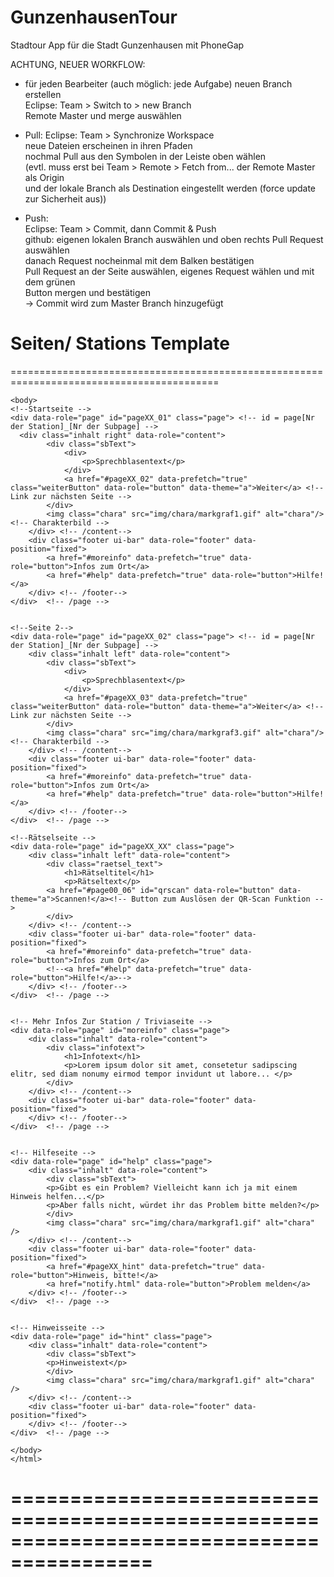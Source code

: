 GunzenhausenTour
================

Stadtour App für die Stadt Gunzenhausen mit PhoneGap


ACHTUNG, NEUER WORKFLOW:

- für jeden Bearbeiter (auch möglich: jede Aufgabe) neuen Branch erstellen  
	Eclipse: Team > Switch to > new Branch  
		Remote Master  und merge auswählen  

- Pull:
	Eclipse: Team > Synchronize Workspace  
		neue Dateien erscheinen in ihren Pfaden  
		nochmal Pull aus den Symbolen in der Leiste oben wählen  
	(evtl. muss erst bei Team > Remote > Fetch from... der Remote Master als Origin   
	und der lokale Branch als Destination eingestellt werden (force update zur Sicherheit aus))  

- Push:  
	Eclipse: Team > Commit, dann Commit & Push  
	github: eigenen lokalen Branch auswählen und oben rechts Pull Request auswählen  
		danach Request nocheinmal mit dem Balken bestätigen  
		Pull Request an der Seite auswählen, eigenes Request wählen und mit dem grünen   
		Button mergen und bestätigen  
		-> Commit wird zum Master Branch hinzugefügt  



Seiten/ Stations Template
==========================================================================================
==========================================================================================
	<!DOCTYPE html>
	<html>
	<head>
	<meta charset="utf-8" />
	<title>Stadttour</title>
	<meta name="viewport" content="width=device-width, initial-scale=1">
	<link rel="stylesheet" href="css/jquery.mobile-1.3.0.min.css" />
	<link rel="stylesheet" href="css/stadttour.css" />
	<script src="js/jquery-1.9.1.min.js"></script>
	<script src="js/stadttour.js"></script>
	<script src="js/jquery.mobile-1.3.0.min.js"></script>
	<script src="cordova.js"></script>
	<script src="js/barcodescanner.js"></script>
	<script src="js/qr_scan.js"></script>
	<script> <!-- Löst QR Code Scanner aus-->
	function scan() {$("#qrscan").click(function() {qrscan("testID");});}
	window.onload=scan;
	</script>
	<style type="text/css">.inhalt {background-image: url(img/hg/hg01.jpg); } </style> <!-- Individuelles Hintergrundbild für Station fest -->
	</head>
	
	<body>
	<!--Startseite -->
	<div data-role="page" id="pageXX_01" class="page"> <!-- id = page[Nr der Station]_[Nr der Subpage] -->
	  <div class="inhalt right" data-role="content">
			<div class="sbText">
				<div>
					<p>Sprechblasentext</p>
				</div>
				<a href="#pageXX_02" data-prefetch="true" class="weiterButton" data-role="button" data-theme="a">Weiter</a> <!-- Link zur nächsten Seite -->
			</div>
			<img class="chara" src="img/chara/markgraf1.gif" alt="chara"/> <!-- Charakterbild -->
		</div> <!-- /content-->
		<div class="footer ui-bar" data-role="footer" data-position="fixed">
			<a href="#moreinfo" data-prefetch="true" data-role="button">Infos zum Ort</a>
			<a href="#help" data-prefetch="true" data-role="button">Hilfe!</a>
		</div> <!-- /footer-->
	</div> 	<!-- /page -->
	
	
	<!--Seite 2-->
	<div data-role="page" id="pageXX_02" class="page"> <!-- id = page[Nr der Station]_[Nr der Subpage] -->
		<div class="inhalt left" data-role="content">
			<div class="sbText">
				<div>
					<p>Sprechblasentext</p>
				</div>
				<a href="#pageXX_03" data-prefetch="true" class="weiterButton" data-role="button" data-theme="a">Weiter</a> <!-- Link zur nächsten Seite -->
			</div>
			<img class="chara" src="img/chara/markgraf3.gif" alt="chara"/> <!-- Charakterbild -->
		</div> <!-- /content-->
		<div class="footer ui-bar" data-role="footer" data-position="fixed">
			<a href="#moreinfo" data-prefetch="true" data-role="button">Infos zum Ort</a>
			<a href="#help" data-prefetch="true" data-role="button">Hilfe!</a>	
		</div> <!-- /footer-->
	</div> 	<!-- /page -->
	
	<!--Rätselseite -->
	<div data-role="page" id="pageXX_XX" class="page">
		<div class="inhalt left" data-role="content">
			<div class="raetsel_text">
				<h1>Rätseltitel</h1>
				<p>Rätseltext</p>
			<a href="#page00_06" id="qrscan" data-role="button" data-theme="a">Scannen!</a><!-- Button zum Auslösen der QR-Scan Funktion -->
			</div>
		</div> <!-- /content-->
		<div class="footer ui-bar" data-role="footer" data-position="fixed">
			<a href="#moreinfo" data-prefetch="true" data-role="button">Infos zum Ort</a>
			<!--<a href="#help" data-prefetch="true" data-role="button">Hilfe!</a>-->
		</div> <!-- /footer-->
	</div> 	<!-- /page -->
		
		
	<!-- Mehr Infos Zur Station / Triviaseite -->	
	<div data-role="page" id="moreinfo" class="page">
		<div class="inhalt" data-role="content">
			<div class="infotext">
				<h1>Infotext</h1>
				<p>Lorem ipsum dolor sit amet, consetetur sadipscing elitr, sed diam nonumy eirmod tempor invidunt ut labore... </p>
			</div>
		</div> <!-- /content-->
		<div class="footer ui-bar" data-role="footer" data-position="fixed">
		</div> <!-- /footer-->
	</div> 	<!-- /page -->
		
		
	<!-- Hilfeseite -->
	<div data-role="page" id="help" class="page">
		<div class="inhalt" data-role="content">
			<div class="sbText">
			<p>Gibt es ein Problem? Vielleicht kann ich ja mit einem Hinweis helfen...</p>
			<p>Aber falls nicht, würdet ihr das Problem bitte melden?</p>
			</div>
			<img class="chara" src="img/chara/markgraf1.gif" alt="chara" />
		</div> <!-- /content-->
		<div class="footer ui-bar" data-role="footer" data-position="fixed">
			<a href="#pageXX_hint" data-prefetch="true" data-role="button">Hinweis, bitte!</a>
			<a href="notify.html" data-role="button">Problem melden</a>
		</div> <!-- /footer-->
	</div> 	<!-- /page -->
	
	
	<!-- Hinweisseite -->
	<div data-role="page" id="hint" class="page">
		<div class="inhalt" data-role="content">
			<div class="sbText">
			<p>Hinweistext</p>
			</div>
			<img class="chara" src="img/chara/markgraf1.gif" alt="chara" />
		</div> <!-- /content-->
		<div class="footer ui-bar" data-role="footer" data-position="fixed">
		</div> <!-- /footer-->
	</div> 	<!-- /page -->
	
	</body>
	</html>

==========================================================================================
==========================================================================================
